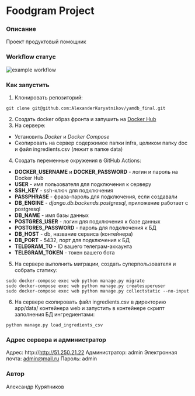 # Foodgram Project
### Описание
Проект продуктовый помощник
### Workflow статус
![example workflow](https://github.com/AlexanderKuryatnikov/foodgram-project-react/actions/workflows/foodgram_workflow.yml/badge.svg)
### Как запустить
1. Клонировать репозиторий:
```
git clone git@github.com:AlexanderKuryatnikov/yamdb_final.git
```
2. Создать docker образ фронта и запушить на [Docker Hub](https://hub.docker.com/)
3. На сервере:
  - Установить *Docker* и *Docker Compose*
  - Скопировать на сервер содержимое папки infra, целиком папку doc и файл ingredients.csv (лежит в папке data)
4. Создать переменные окружения в GitHub Actions:
  - **DOCKER_USERNAME** и **DOCKER_PASSWORD** - логин и пароль на Docker Hub
  - **USER** - имя пользователя для подключения к серверу
  - **SSH_KEY** - ssh-ключ для подключения
  - **PASSPHRASE** - фраза-пароль для подключения, если создавали
  - **DB_ENGINE** - *django.db.backends.postgresql*, приложение работает с postgresql
  - **DB_NAME** - имя базы данных
  - **POSTGRES_USER** - логин для подключения к базе данных
  - **POSTGRES_PASSWORD** - пароль для подключения к БД
  - **DB_HOST** - db, название сервиса (контейнера)
  - **DB_PORT** - 5432, порт для подключения к БД
  - **TELEGRAM_TO** - ID вашего телеграм-аккаунта
  - **TELEGRAM_TOKEN** - токен вашего бота
5. На сервере выполнить миграции, создать суперпользователя и собрать статику:
```
sudo docker-compose exec web python manage.py migrate
sudo docker-compose exec web python manage.py createsuperuser
sudo docker-compose exec web python manage.py collectstatic --no-input
```
6. На сервере скопировать файл ingredients.csv в директорию app/data/ контейнера web и запустить в контейнере скрипт заполнения БД ингредиентами:
```
python manage.py load_ingredients_csv
```
### Адрес сервера и администратор
Адрес: http://http://51.250.21.22
Администратор: admin
Электронная почта: admin@mail.ru
Пароль: admin
### Автор
Александр Курятников
